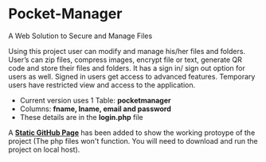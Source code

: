 # Pocket-Manager
A Web Solution to Secure and Manage Files


Using this project user can modify and manage his/her files and folders.
User’s can zip files, compress images, encrypt file or text, generate QR code and store their files and folders.
It has a sign in/ sign out option for users as well. Signed in users get access to advanced features. Temporary users have restricted view and access to the application.


- Current version uses 1 Table: **pocketmanager** 
- Columns: **fname, lname, email and password**
- These details are in the **login.php** file

A [**Static GitHub Page**](https://sagarsikchi.github.io/Pocket-Manager/) has been added to show the working protoype of the project (The php files won't function. You will need to download and run the project on local host).

